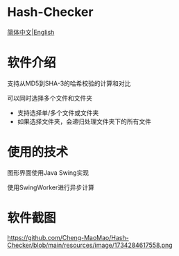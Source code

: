 # Hash-Checker

[简体中文](https://github.com/Cheng-MaoMao/Sennpai/blob/main/README.md)|[English](https://github.com/Cheng-MaoMao/Hash-Checker/blob/main/README_en.md)

# **软件介绍**

支持从MD5到SHA-3的哈希校验的计算和对比

可以同时选择多个文件和文件夹

* 支持选择单/多个文件或文件夹
* 如果选择文件夹，会递归处理文件夹下的所有文件

# 使用的技术

图形界面使用Java Swing实现

使用SwingWorker进行异步计算

# 软件截图
https://github.com/Cheng-MaoMao/Hash-Checker/blob/main/resources/image/1734284617558.png
